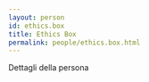 ```yaml
---
layout: person
id: ethics.box
title: Ethics Box
permalink: people/ethics.box.html
---
```


Dettagli della persona